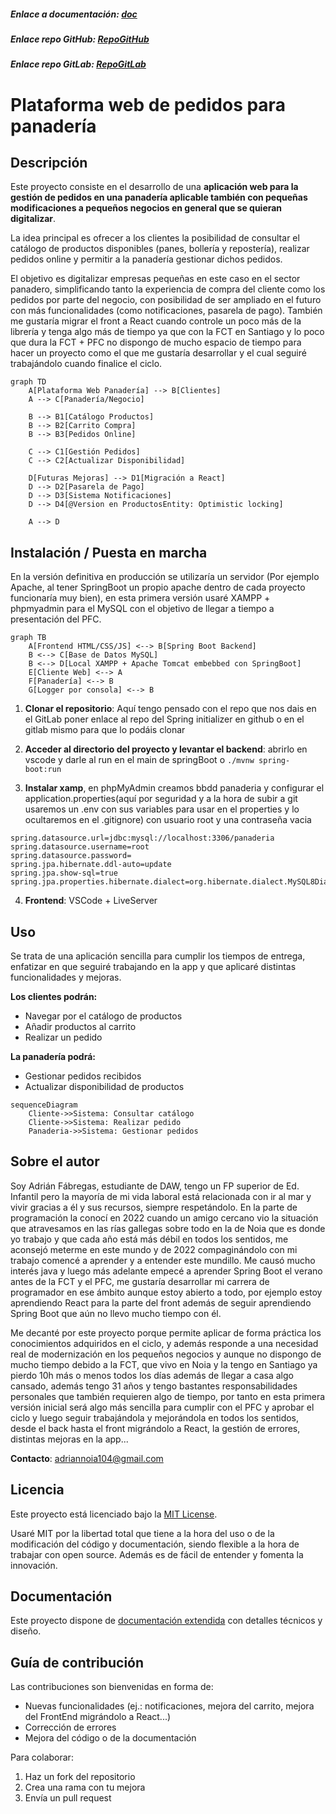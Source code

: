 ##### Enlace a documentación: [doc](doc/doc.md)
##### Enlace repo GitHub: [RepoGitHub](https://github.com/CacholoDev/PFC)
##### Enlace repo GitLab: [RepoGitLab](https://gitlab.iessanclemente.net/dawd/a22adrianfh)
# Plataforma web de pedidos para panadería

## Descripción

Este proyecto consiste en el desarrollo de una **aplicación web para la gestión de pedidos en una panadería aplicable también con pequeñas modificaciones a pequeños negocios en general que se quieran digitalizar**.

La idea principal es ofrecer a los clientes la posibilidad de consultar el catálogo de productos disponibles (panes, bollería y repostería), realizar pedidos online y permitir a la panadería gestionar dichos pedidos.

El objetivo es digitalizar empresas pequeñas en este caso en el sector panadero, simplificando tanto la experiencia de compra del cliente como los pedidos por parte del negocio, con posibilidad de ser ampliado en el futuro con más funcionalidades (como notificaciones, pasarela de pago). También me gustaría migrar el front a React cuando controle un poco más de la librería y tenga algo más de tiempo ya que con la FCT en Santiago y lo poco que dura la FCT + PFC no dispongo de mucho espacio de tiempo para hacer un proyecto como el que me gustaría desarrollar y el cual seguiré trabajándolo cuando finalice el ciclo.

```mermaid
graph TD
    A[Plataforma Web Panadería] --> B[Clientes]
    A --> C[Panadería/Negocio]
    
    B --> B1[Catálogo Productos]
    B --> B2[Carrito Compra]
    B --> B3[Pedidos Online]
    
    C --> C1[Gestión Pedidos]
    C --> C2[Actualizar Disponibilidad]
    
    D[Futuras Mejoras] --> D1[Migración a React]
    D --> D2[Pasarela de Pago]
    D --> D3[Sistema Notificaciones]
    D --> D4[@Version en ProductosEntity: Optimistic locking]
    
    A --> D
```

## Instalación / Puesta en marcha

En la versión definitiva en producción se utilizaría un servidor (Por ejemplo Apache, al tener SpringBoot un propio apache dentro de cada proyecto funcionaría muy bien), en esta primera versión usaré XAMPP + phpmyadmin para el MySQL con el objetivo de llegar a tiempo a presentación del PFC.

```mermaid
graph TB
    A[Frontend HTML/CSS/JS] <--> B[Spring Boot Backend]
    B <--> C[Base de Datos MySQL]
    B <--> D[Local XAMPP + Apache Tomcat embebbed con SpringBoot]
    E[Cliente Web] <--> A
    F[Panadería] <--> B
    G[Logger por consola] <--> B
```

1. **Clonar el repositorio**: Aquí tengo pensado con el repo que nos dais en el GitLab poner enlace al repo del Spring initializer en github o en el gitlab mismo para que lo podáis clonar

2. **Acceder al directorio del proyecto y levantar el backend**: abrirlo en vscode y darle al run en el main de springBoot o `./mvnw spring-boot:run`

3. **Instalar xamp**, en phpMyAdmin creamos bbdd panaderia y configurar el application.properties(aquí por seguridad y a la hora de subir a git usaremos un .env con sus variables para usar en el properties y lo ocultaremos en el .gitignore) con usuario root y una contraseña vacia
```
spring.datasource.url=jdbc:mysql://localhost:3306/panaderia
spring.datasource.username=root
spring.datasource.password=
spring.jpa.hibernate.ddl-auto=update
spring.jpa.show-sql=true
spring.jpa.properties.hibernate.dialect=org.hibernate.dialect.MySQL8Dialect
```


4. **Frontend**: VSCode + LiveServer

## Uso

Se trata de una aplicación sencilla para cumplir los tiempos de entrega, enfatizar en que seguiré trabajando en la app y que aplicaré distintas funcionalidades y mejoras.

**Los clientes podrán:**
- Navegar por el catálogo de productos
- Añadir productos al carrito
- Realizar un pedido

**La panadería podrá:**
- Gestionar pedidos recibidos
- Actualizar disponibilidad de productos
```mermaid
sequenceDiagram
    Cliente->>Sistema: Consultar catálogo
    Cliente->>Sistema: Realizar pedido
    Panaderia->>Sistema: Gestionar pedidos
```
## Sobre el autor

Soy Adrián Fábregas, estudiante de DAW, tengo un FP superior de Ed. Infantil pero la mayoría de mi vida laboral está relacionada con ir al mar y vivir gracias a él y sus recursos, siempre respetándolo. En la parte de programación la conocí en 2022 cuando un amigo cercano vio la situación que atravesamos en las rías gallegas sobre todo en la de Noia que es donde yo trabajo y que cada año está más débil en todos los sentidos, me aconsejó meterme en este mundo y de 2022 compaginándolo con mi trabajo comencé a aprender y a entender este mundillo. Me causó mucho interés java y luego más adelante empecé a aprender Spring Boot el verano antes de la FCT y el PFC, me gustaría desarrollar mi carrera de programador en ese ámbito aunque estoy abierto a todo, por ejemplo estoy aprendiendo React para la parte del front además de seguir aprendiendo Spring Boot que aún no llevo mucho tiempo con él.

Me decanté por este proyecto porque permite aplicar de forma práctica los conocimientos adquiridos en el ciclo, y además responde a una necesidad real de modernización en los pequeños negocios y aunque no dispongo de mucho tiempo debido a la FCT, que vivo en Noia y la tengo en Santiago ya pierdo 10h más o menos todos los días además de llegar a casa algo cansado, además tengo 31 años y tengo bastantes responsabilidades personales que también requieren algo de tiempo, por tanto en esta primera versión inicial será algo más sencilla para cumplir con el PFC y aprobar el ciclo y luego seguir trabajándola y mejorándola en todos los sentidos, desde el back hasta el front migrándolo a React, la gestión de errores, distintas mejoras en la app...

**Contacto**: adriannoia104@gmail.com

## Licencia

Este proyecto está licenciado bajo la [MIT License](LICENSE).

Usaré MIT por la libertad total que tiene a la hora del uso o de la modificación del código y documentación, siendo flexible a la hora de trabajar con open source. Además es de fácil de entender y fomenta la innovación.

## Documentación

Este proyecto dispone de [documentación extendida](doc/doc.md) con detalles técnicos y diseño.

## Guía de contribución

Las contribuciones son bienvenidas en forma de:
- Nuevas funcionalidades (ej.: notificaciones, mejora del carrito, mejora del FrontEnd migrándolo a React...)
- Corrección de errores
- Mejora del código o de la documentación

Para colaborar:
1. Haz un fork del repositorio
2. Crea una rama con tu mejora
3. Envía un pull request

